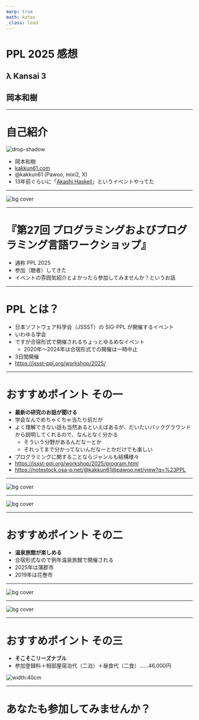 ```yaml
---
marp: true
math: katex
_class: lead
---
```


# PPL 2025 感想

## λ Kansai 3

## 岡本和樹

----

# 自己紹介

![drop-shadow](https://kakkun61.com/profile-icon.png)

- 岡本和樹
- [kakkun61.com](https://kakkun61.com/)
- @kakkun61 (Pawoo, mixi2, X)
- 13年前ぐらいに「[Akashi Haskell](https://twitter.com/hashtag/AkashiHaskell)」というイベントやってた

----

![bg cover](./image/ppl-title.jpg)

----

# 『第27回 プログラミングおよびプログラミング言語ワークショップ』

- 通称 PPL 2025
- 参加（聴者）してきた
- イベントの雰囲気紹介とよかったら参加してみませんか？というお話

----

# PPL とは？

- 日本ソフトウェア科学会（JSSST）の SIG-PPL が開催するイベント
- いわゆる学会
- ですが合宿形式で開催されるちょっとゆるめなイベント
  - 2020年～2024年は合宿形式での開催は一時中止
- 3日間開催
- https://jssst-ppl.org/workshop/2025/

----

# おすすめポイント その一

- **最新の研究のお話が聞ける**
- 学会なんでめちゃくちゃ当たり前だが
- よく理解できない話も当然あるといえばあるが、だいたいバックグラウンドから説明してくれるので、なんとなく分かる
  - そういう分野があるんだなーとか
  - それってまで分かってないんだなーとかだけでも楽しい
- プログラミングに関することならジャンルも結構様々
- https://jssst-ppl.org/workshop/2025/program.html
- https://notestock.osa-p.net/@kakkun61@pawoo.net/view?q=%23PPL

----

![bg cover](./image/kaijo.jpg)

----

![bg cover](./image/poster.jpg)

----
# おすすめポイント その二

- **温泉旅館が楽しめる**
- 合宿形式なので例年温泉旅館で開催される
- 2025年は蒲郡市
- 2019年は花巻市

----

![bg cover](./image/enkaijo.jpg)

----

![bg cover](./image/shokuji.jpg)

----

# おすすめポイント その三

- **そこそこリーズナブル**
- 参加登録料＋相部屋宿泊代（二泊）＋昼食代（二食）……46,000円

![width:40cm](./image/fee.png)

----

# あなたも参加してみませんか？

